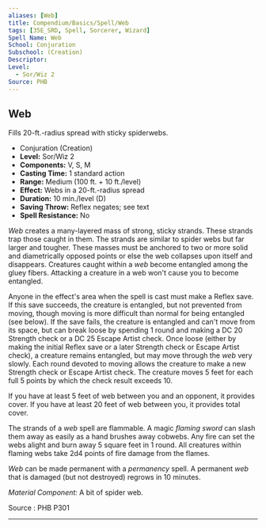 ```yaml
---
aliases: [Web]
title: Compendium/Basics/Spell/Web
tags: [35E_SRD, Spell, Sorcerer, Wizard]
Spell Name: Web
School: Conjuration
Subschool: (Creation)
Descriptor: 
Level:
  - Sor/Wiz 2
Source: PHB
---
```



## Web

Fills 20-ft.-radius spread with sticky spiderwebs.

*   Conjuration (Creation)
*   **Level:** Sor/Wiz 2
*   **Components:** V, S, M
*   **Casting Time:** 1 standard action
*   **Range:** Medium (100 ft. + 10 ft./level)
*   **Effect:** Webs in a 20-ft.-radius spread
*   **Duration:** 10 min./level (D)
*   **Saving Throw:** Reflex negates; see text
*   **Spell Resistance:** No

<p><i>Web</i> creates a many-layered mass of strong, sticky strands. These strands trap those caught in them. The strands are similar to spider webs but far larger and tougher. These masses must be anchored to two or more solid and diametrically opposed points or else the web collapses upon itself and disappears. Creatures caught within a <i>web</i> become entangled among the gluey fibers. Attacking a creature in a web won't cause you to become entangled.</p><p>Anyone in the effect's area when the spell is cast must make a Reflex save. If this save succeeds, the creature is entangled, but not prevented from moving, though moving is more difficult than normal for being entangled (see below). If the save fails, the creature is entangled and can't move from its space, but can break loose by spending 1 round and making a DC 20 Strength check or a DC 25 Escape Artist check. Once loose (either by making the initial Reflex save or a later Strength check or Escape Artist check), a creature remains entangled, but may move through the <i>web</i> very slowly. Each round devoted to moving allows the creature to make a new Strength check or Escape Artist check. The creature moves 5 feet for each full 5 points by which the check result exceeds 10.</p><p>If you have at least 5 feet of web between you and an opponent, it provides cover. If you have at least 20 feet of web between you, it provides total cover.</p><p>The strands of a <i>web</i> spell are flammable. A magic <i>flaming sword</i> can slash them away as easily as a hand brushes away cobwebs. Any fire can set the webs alight and burn away 5 square feet in 1 round. All creatures within flaming webs take 2d4 points of fire damage from the flames.</p><p><i>Web</i> can be made permanent with a <i>permanency</i> spell. A permanent <i>web</i> that is damaged (but not destroyed) regrows in 10 minutes.</p><p><i>Material Component:</i> A bit of spider web.</p>

Source : PHB P301

---
